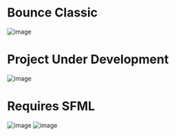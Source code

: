 # Bounce Classic
![image](https://github.com/Mubicool/Bounce-Classic/assets/62619170/546bf9bb-d43e-4f95-8508-03c8b04353e3)
# Project Under Development
![image](https://github.com/Mubicool/Bounce-Classic/assets/62619170/7d2688a4-9f0f-437e-9f25-af93ba6cc109)
# Requires SFML
![image](https://github.com/Mubicool/Bounce-Classic/assets/62619170/a0ec9d90-b2ff-49ec-b77d-a86205534253)
![image](https://github.com/Mubicool/Bounce-Classic/assets/62619170/bc41c621-bac8-45c3-ae91-373b6ed9d5d0)



